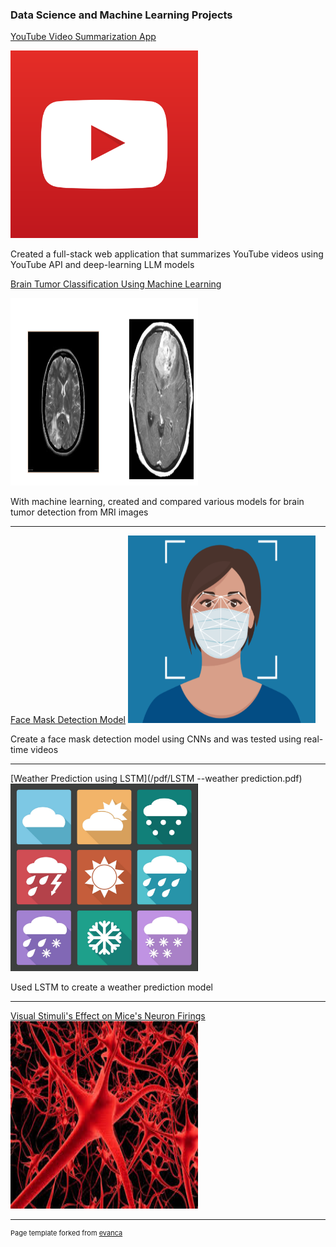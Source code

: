 

### Data Science and Machine Learning Projects

[YouTube Video Summarization App](https://youtube-video-summary-app-ebasa.streamlit.app/)

<img src="images/youtuve_logo.png?raw=true" width="300" height="300" />

Created a full-stack web application that summarizes YouTube videos using YouTube API and deep-learning LLM models

[Brain Tumor Classification Using Machine Learning](/pdf/Brain_tumor_ML_oject_Report.pdf)

<img src="images/brain_ml.png?raw=true" width="300" height="300" />

With machine learning, created and compared various models for brain tumor detection from MRI images

---
[Face Mask Detection Model](https://github.com/elsiebasa/Face-Mask-Detection-Machine-Learning-Python-Model)
<img src="images/mask_img.png?raw=true" width="300" height="300" />

Create a face mask detection model using CNNs and was tested using real-time videos

---

[Weather Prediction using LSTM](/pdf/LSTM --weather prediction.pdf) 
<img src="images/weather_image.png?raw=true"  width="300" height="300" />

Used LSTM to create a weather prediction model

---
[Visual Stimuli's Effect on Mice's Neuron Firings](https://elsiebasa.github.io/STA-207-Final-Project/STA%20207%20-Final%20Project.html)
<img src="images/neuron.jpeg?raw=true" width="300" height="300" />




---
<p style="font-size:11px">Page template forked from <a href="https://github.com/evanca/quick-portfolio">evanca</a></p>
<!-- Remove above link if you don't want to attibute -->
